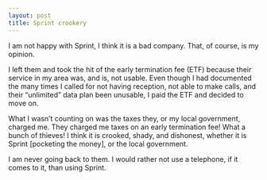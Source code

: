 ```yaml
---
layout: post
title: Sprint crookery
---
```

I am not happy with Sprint, I think it is a bad company. That, of course, is my opinion.

I left them and took the hit of the early termination fee (ETF) because their service in my area was, and is, not usable. Even though I had documented the many times I called for not having reception, not able to make calls, and their “unlimited” data plan been unusable, I paid the ETF and decided to move on.

What I wasn’t counting on was the taxes they, or my local government, charged me. They charged me taxes on an early termination fee! What a bunch of thieves! I think it is crooked, shady, and dishonest, whether it is Sprint [pocketing the money], or the local government.

I am never going back to them. I would rather not use a telephone, if it comes to it, than using Sprint.